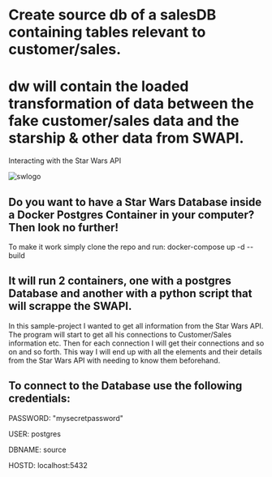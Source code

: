 # Create source db of a salesDB containing tables relevant to customer/sales. 
# dw will contain the loaded transformation of data between the fake customer/sales data and the starship & other data from SWAPI.

Interacting with the Star Wars API

![swlogo](/swlogo.png)

Do you want to have a Star Wars Database inside a Docker Postgres Container in your computer?
Then look no further!
-------------------
To make it work simply clone the repo and run:
docker-compose up -d --build



It will run 2 containers, one with a postgres Database and another with a python script that will scrappe the SWAPI.
------------------

In this sample-project I wanted to get all information from the Star Wars API.
The program will start to get all his connections to Customer/Sales information etc.
Then for each connection I will get their connections and so on and so forth.
This way I will end up with all the elements and their details from the Star Wars API with needing to know them beforehand.

To connect to the Database use the following credentials:
----------------------------
PASSWORD: "mysecretpassword"

USER: postgres

DBNAME: source

HOSTD: localhost:5432
